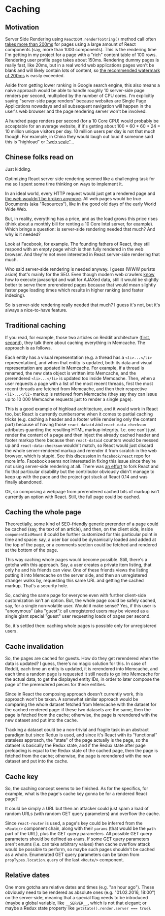 # Caching

## Motivation

Server Side Rendering using `ReactDOM.renderToString()` method call often [takes more than 200ms](https://codedump.io/share/xjW15JpT26nT/1/react-rendertostring-performance-and-caching-react-components) for pages using a large amount of React components (say, more than 1000 components). This is the rendering time I'm getting in my project for a page with a "rich" content table of 100 rows. Rendering user profile page takes about 150ms. Rendering dummy pages is really fast, like 20ms, but in a real world web applications pages won't be blank and will likely contain lots of content, so [the recommended watermark of 200ms](https://developers.google.com/speed/docs/insights/Server) is easily exceeded.

Aside from getting lower ranking in Google search engine, this also means a naive approach would be able to handle roughly 10 server-side page renders per second, multiplied by the number of CPU cores. I'm explicitly saying "server-side page renders" because websites are Single Page Applications nowadays and all subsequent navigation will happen in the user's web browser and the page rendering server won't be involved.

A hundred page renders per second (for a 10 Core CPU) would probably be acceptable for an average website, if it's getting about 100 * 60 * 60 * 24 = 10 million unique visitors per day. 10 million users per day is not that much though. For example, in China they would laugh out loud if someone said this is "highload" or ["web scale"](http://www.mongodb-is-web-scale.com/)...

## Chinese folks read on

Just kidding.

Optimizing React server side rendering seemed like a challenging task for me so I spent some time thinking on ways to implement it.

In an ideal world, every HTTP request would just get a rendered page and [the web wouldn't be broken anymore](https://ponyfoo.com/articles/stop-breaking-the-web). All web pages would be true Documents (aka "Resources"), like in the good old days of the early World Wide Web.

But, in reality, everything has a price, and as the load grows this price rises (think about a monthly bill for renting a 10 Core Intel server, for example). Which brings a question: is server-side rendering needed that much? And why is it needed?

Look at Facebook, for example. The founding fathers of React, they still respond with an empty page which is then fully rendered in the web browser. And they're not even interested in React server-side rendering that much.

Who said server-side rendering is needed anyway. I guess (WWW purists aside) that's mainly for the SEO. Even though modern web crawlers [know](https://www.deepcrawl.com/knowledge/best-practice/google-javascript-and-the-ajax-crawling-scheme/) how to execute javascript and wait for AJAXed data, still it would be slightly better to serve them prerendered pages because that would mean slightly faster page loading times which results in higher ranking (and faster indexing).

So is server-side rendering really needed that much? I guess it's not, but it's always a nice-to-have feature.

## Traditional caching

If you read, for example, those two articles on Reddit architecture ([first](http://highscalability.com/blog/2010/5/17/7-lessons-learned-while-building-reddit-to-270-million-page.html), [second](http://highscalability.com/blog/2013/8/26/reddit-lessons-learned-from-mistakes-made-scaling-to-1-billi.html)), they talk there about caching everything in Memcache. The approach is as follows.

Each entity has a visual representation (e.g. a thread has a `<li>...</li>` representation), and when that entity is updated, both its data and visual representation are updated in Memcache. For example, if a thread is renamed, the new data object is written into Memcache, and the prerendered `<li>...</li>` is updated too inside Memcache. Then, when a user requests a page with a list of the most recent threads, first the most recent threads are fetched from Memcache, and then their respective `<li>...</li>` markup is retrieved from Memcache (they say they can issue up to 10 000 Memcache requests just to render a single page).

This is a good example of highload architecture, and it would work in React too, but React is currently cumbersome when it comes to partial caching tricks (e.g. caching a header and a footer while rendering only the content part) because of having those `react-dataid` and `react-data-checksum` attributes guarding the resulting HTML markup integrity. I.e. one can't just render the content of a page and then inject the already cached header and footer markup there because then `react-dataid` counters would be messed up and `react-data-checksum` wouldn't match, so React would just discard the whole server-rendered markup and rerender it from scratch in the web browser, which is stupid. See [this discussion in `facebook/react` repo](https://github.com/facebook/react/issues/5869#issuecomment-250967382) for more info. Facebook seems not interested in fixing this issue since they're not using server-side rendering at all. There was [an effort](https://github.com/aickin/react-dom-stream) to fork React and fix that particular disability but the contributor obviously didn't manage to keep up with the pace and the project got stuck at React 0.14 and was finally abandoned.

Ok, so composing a webpage from prerendered cached bits of markup isn't currently an option with React. Still, the full page could be cached.

## Caching the whole page

Theorectially, some kind of SEO-friendly generic prerender of a page could be cached (say, the text of an article), and then, on the client side, inside `componentDidMount` it could be further customized for this particular point in time and space: say, a user bar could be dynamically loaded and added at the top of the page, or a comments section could be fetched and rendered at the bottom of the page.

This way caching whole pages would become possible. Still, there's a gotcha with this approach. Say, a user creates a private item listing, that only he and his friends can view. One of these friends views the listing putting it into Memcache on the server side, and then an unregistered stranger walks by, requesting this same URL and getting the cached markup. That's a security hole.

So, caching the same page for everyone even with further client-side customization isn't an option. But, the whole page could be safely cached, say, for a single non-volatile user. Would it make sense? Yes, if this user is "anonymous" (aka "guest"): all unregistered users may be viewed as a single giant special "guest" user requesting loads of pages per second.

So, it's settled then: caching whole pages is possible only for unregistered users.

## Cache invalidation

So, the pages are cached for guests. How do they get rerendered when the data is updated? I guess, there's no magic solution for this. In case of Reddit, each time an entity is updated, it is rerendered into Memcache, and each time a random page is requested it still needs to go into Memcache for the actual data, to get the displayed entity IDs, in order to later compose the page of the prerendered pieces for these entities.

Since in React the composing approach doesn't currently work, this approach won't be taken. A somewhat similar approach would be comparing the whole dataset fetched from Memcache with the dataset for the cached rendered page: if these two datasets are the same, then the page is fetched from the cache; otherwise, the page is rerendered with the new dataset and put into the cache.

Tracking a dataset could be a non-trivial and fragile task in an abstract paradigm but since Redux is used, and since it's React with its "functional" stateless approach, the "state" of the page actually is the page, so the dataset is basically the Redux state, and if the Redux state after page preloading is equal to the Redux state of the cached page, then the page is fetched from the cache; otherwise, the page is rerendered with the new dataset and put into the cache.

## Cache key

So, the caching concept seems to be finished. As for the specifics, for example, what is the page's cache key gonna be for a rendered React page?

It could be simply a URL but then an attacker could just spam a load of random URLs (with random GET query parameters) and overflow the cache.

Since `react-router` is used, a page's key could be inferred from the `<Route/>` component chain, along with their `params` (that would be the `path` part of the URL), plus the GET query parameters. All possible GET query parameters should be defined as `enum`s. If some GET query parameters aren't enums (i.e. can take arbitrary values) then cache overflow attack would be possible to perform, so maybe such pages shouldn't be cached as a whole. Enumerated GET query parameters can be taken from `propTypes.location.query` of the last `<Route/>` component.

## Relative dates

One more gotcha are relative dates and times (e.g. "an hour ago"). These obviously need to be rendered as absolute ones (e.g. "01.02.2016, 18:00") on the server-side, meaning that a special flag needs to be introduced (maybe a global variable, like `__SERVER__`, which is not that elegant; or maybe a Redux state property like `getState().render.server === true`).